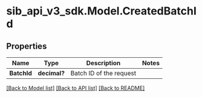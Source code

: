 # sib_api_v3_sdk.Model.CreatedBatchId
## Properties

Name | Type | Description | Notes
------------ | ------------- | ------------- | -------------
**BatchId** | **decimal?** | Batch ID of the request | 

[[Back to Model list]](../README.md#documentation-for-models) [[Back to API list]](../README.md#documentation-for-api-endpoints) [[Back to README]](../README.md)

